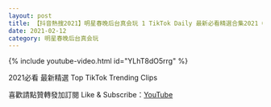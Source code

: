 ```yaml
---
layout: post
title: 【抖音熱搜2021】明星春晚后台真会玩 1 TikTok Daily 最新必看精選合集2021 02 12
date: 2021-02-12
category: 明星春晚后台真会玩
---
```


{% include youtube-video.html id="YLhT8dO5rrg" %}

2021必看 最新精選 Top TikTok Trending Clips

喜歡請點贊轉發加訂閱 Like & Subscribe：[YouTube](https://www.youtube.com/channel/UCAoR7VcanIPd04uEq_GIylA/videos)

